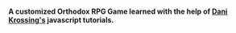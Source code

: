#### A customized Orthodox RPG Game learned with the help of [Dani Krossing's](https://www.youtube.com/c/TheCharmefis) javascript tutorials.

